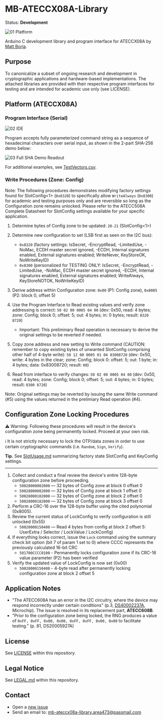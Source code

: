 # MB-ATECCX08A-Library
Status: **Development**

![01 Platform](https://github.com/mattborja/MB-ATECCX08A-Library/assets/3855027/b25a6b15-98f6-4a2e-85b1-e71559ede970)

Arduino C development library and program interface for ATECCX08A by [Matt Borja](https://mattborja.dev/).

## Purpose
To canonicalize a subset of ongoing research and development in cryptographic applications and hardware-based implementations. The attached libraries are provided with their respective program interfaces for testing and are intended for academic use only (see LICENSE).

## Platform (ATECCX08A)
### Program Interface (Serial)
![02 IDE](https://github.com/mattborja/MB-ATECCX08A-Library/assets/3855027/900fdd58-c6db-4e54-99f3-648aca6d28e5)

Program accepts fully parameterized command string as a sequence of hexadecimal characters over serial input, as shown in the 2-part SHA-256 demo below:

![03 Full SHA Demo Readout](https://github.com/mattborja/MB-ATECCX08A-Library/assets/3855027/b44db93b-28c9-4aed-81ca-7c0e910e2a43)

For additional examples, see [TestVectors.csv](/TestVectors.csv).

### Write Procedures (Zone: Config)
Note: The following procedures demonstrates modifying factory settings found for SlotConfig<1> (`0x8320`) to specifically allow `WriteAlways` (`0x8300`) for academic and testing purposes only and are reversible so long as the Configuration zone remains unlocked. Please refer to the ATECC508A Complete Datasheet for SlotConfig settings available for your specific application.

1) Determine bytes of Config zone to be updated: `20-21` (SlotConfig<1>)

2) Determine new configuration to set (LSB first as seen on the I2C bus):
   - `0x8320` (factory settings: IsSecret, -EncryptRead, -LimitedUse, -NoMac, ECDH master secret ignored, -ECDH, Internal signatures enabled, External signatures enabled; WriteNever, KeyStoreOK, NoWriteKeyID)
   - `0x8300` (personalized for TESTING ONLY: IsSecret, -EncryptRead, -LimitedUse, -NoMac, ECDH master secret ignored, -ECDH, Internal signatures enabled, External signatures enabled; WriteAlways, KeyStoreNOTOK, NoWriteKeyID)

3) Derive address within Configuration zone: `0x00` (P1: Config zone), `0x0005` (P2: block 0, offset 5)

4) Use the Program Interface to Read existing values and verify zone addressing is correct: `50 02 00 0005 04 00` (dev: 0x50, read: 4 bytes; zone: Config; block 0; offset: 5; out: 4 bytes; in: 0 bytes; result: `8320 8720`)
   - Important: This preliminary Read operation is necessary to derive the original settings to be reverted if needed.

5) Copy zone address and new setting to Write command (CAUTION: remember to copy existing bytes of unwanted SlotConfig comprising other half of 4-byte write): `50 12 00 0005 01 04 83008720` (dev: 0x50, write: 4 bytes in the clear; zone: Config; block 0: offset: 5; out: 1 byte; in: 4 bytes; data: 0x83008720; result: `00`)

6) Read from interface to verify changes: `50 02 00 0005 04 00` (dev: 0x50, read: 4 bytes; zone: Config; block 0; offset: 5; out: 4 bytes; in: 0 bytes; result: `8300 8720`)

Note: Original settings may be reverted by issuing the same Write command (#5) using the values returned in the prelimiary Read operation (#4).

## Configuration Zone Locking Procedures
⚠️ Warning: Following these procedures will result in the device's configuration zone being permanently locked. Proceed at your own risk.

ℹ️ It is not strictly necessary to lock the OTP/data zones in order to use certain cryptographic commands (i.e. `Random`, `Sign`, `Verify`).

**Tip.** See [SlotUsage.md](/SlotUsage.md) summarizing factory state SlotConfig and KeyConfig settings.

---

1) Collect and conduct a final review the device's entire 128-byte configuration zone before proceeding.
   - `50028000002000` — 32 bytes of Config zone at block 0 offset 0
   - `50028000082000` — 32 bytes of Config zone at block 1 offset 0
   - `50028000102000` — 32 bytes of Config zone at block 2 offset 0
   - `50028000182000` — 32 bytes of Config zone at block 3 offset 0
2) Perform a CRC-16 over the 128-byte buffer using the cited polynomial (0x8005).
3) Review the current status of LockConfig to verify configuration is still unlocked (0x55)
   - `50020000150400` — Read 4 bytes from config at block 2 offset 5: UserExtra / Selector / LockValue / LockConfig)
5) If everything looks correct, issue the `Lock` command using the summary check bit option (bit 7 of param 1 set to 0) where CCCC represents the previously calculated 16-bit CRC
   - `501700CCCC0100` - Permanently locks configuration zone if its CRC-16 value parameter (P2) has been verified
6) Verify the updated value of LockConfig is now set (0x00)
   - `50020000150400` - 4-byte read after permanently locking configuration zone at block 2 offset 5

## Application Notes
- "The ATECC608A has an error in the I2C circuitry, where the device may respond incorrectly under certain conditions" (p.3, [DS40002237A](https://www.mouser.com/pdfDocs/Migrating-from-the-ATECC608A-to-the-ATECC608B-DS40002237A.pdf), Microchip). The issue is resolved in its replacement part, **ATECC608B**.
- "Prior to the configuration zone being locked, the RNG produces a value of `0xFF, 0xFF, 0x00, 0x00, 0xFF, 0xFF, 0x00, 0x00` to facilitate testing." (p. 81, DS20005927A)

## License
See [LICENSE](/LICENSE) within this repository.

## Legal Notice
See [LEGAL.md](/LEGAL.md) within this repository.

## Contact
- Open a [new issue](https://github.com/mattborja/MB-ATECCX08A-Library/issues)
- Send an email to: [mb-ateccx08a-library.area473@passmail.com](mailto:mb-ateccx08a-library.area473@passmail.com)
